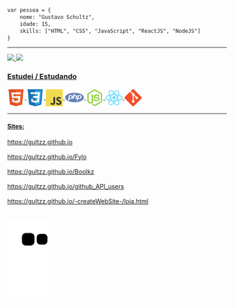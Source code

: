 
```JS

var pessoa = {
    nome: "Gustavo Schultz",
    idade: 15,
    skills: ["HTML", "CSS", "JavaScript", "ReactJS", "NodeJS"]
}

```

---

 <div>
  <a href="https://github.com/Gultzz">
  <img height="180em" src="https://github-readme-stats.vercel.app/api?username=Gultzz&show_icons=true&theme=radical&include_all_commits=true&count_private=true&icon_color=fd418d"/>
  <img height="180em" src="https://github-readme-stats.vercel.app/api/top-langs/?username=Gultzz&layout=compact&langs_count=7&theme=radical"/>
</div>
 
  <h3>Estudei / Estudando</h3>
 
<div style="display: inline_block">
    <img align="center" alt="Gultzz-HTML" height="40" src="https://raw.githubusercontent.com/devicons/devicon/master/icons/html5/html5-original.svg">
    <img align="center" alt="Gultzz-CSS" height="40" src="https://raw.githubusercontent.com/devicons/devicon/master/icons/css3/css3-original.svg">
    <img align="center" alt="Gultzz-JS" height="40" src="https://raw.githubusercontent.com/devicons/devicon/master/icons/javascript/javascript-original.svg">
    <img align="center" alt="Gultzz-PHP" height="45" src="https://raw.githubusercontent.com/devicons/devicon/master/icons/php/php-plain.svg">
<!--     <img align="center" alt="Gultzz-jQuery" height="40" src="https://raw.githubusercontent.com/devicons/devicon/master/icons/jquery/jquery-original.svg"> -->
    <img align="center" alt="Gultzz-Node" height="40" src="https://raw.githubusercontent.com/devicons/devicon/master/icons/nodejs/nodejs-original.svg">
    <img align="center" alt="Gultzz-React" height="40" src="https://raw.githubusercontent.com/devicons/devicon/master/icons/react/react-original.svg">
<!--     <img align="center" alt="Gultzz-Vue" height="40" src="https://raw.githubusercontent.com/devicons/devicon/master/icons/vuejs/vuejs-original.svg"> -->
    <img align="center" alt="Gultzz-Git" height="40" src="https://raw.githubusercontent.com/devicons/devicon/master/icons/git/git-original.svg">
</div>
 
 ---
 
 <h4>Sites:</h4>
    <div style="display:flex; flex-direction:column;">
         <a href="https://gultzz.github.io/">https://gultzz.github.io</a><br>
         <a href="https://gultzz.github.io/Fylo/">https://gultzz.github.io/Fylo</a><br>
         <a href="https://gultzz.github.io/Boolkz/">https://gultzz.github.io/Boolkz</a><br>
         <a href="https://gultzz.github.io/github_API_users/">https://gultzz.github.io/github_API_users</a><br>
         <a href="https://gultzz.github.io/-createWebSite-/loja.html">https://gultzz.github.io/-createWebSite-/loja.html</a><br>
    </div>
    
 ![Snake animation](https://github.com/gultzz/gultzz/blob/output/github-contribution-grid-snake.svg)
 
 
